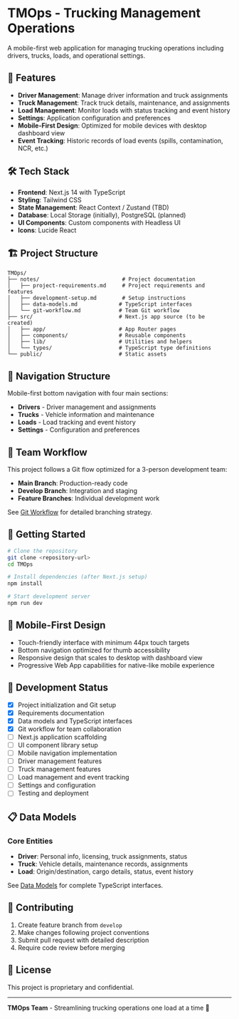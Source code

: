 # TMOps - Trucking Management Operations

A mobile-first web application for managing trucking operations including drivers, trucks, loads, and operational settings.

## 🚛 Features

- **Driver Management**: Manage driver information and truck assignments
- **Truck Management**: Track truck details, maintenance, and assignments  
- **Load Management**: Monitor loads with status tracking and event history
- **Settings**: Application configuration and preferences
- **Mobile-First Design**: Optimized for mobile devices with desktop dashboard view
- **Event Tracking**: Historic records of load events (spills, contamination, NCR, etc.)

## 🛠️ Tech Stack

- **Frontend**: Next.js 14 with TypeScript
- **Styling**: Tailwind CSS
- **State Management**: React Context / Zustand (TBD)
- **Database**: Local Storage (initially), PostgreSQL (planned)
- **UI Components**: Custom components with Headless UI
- **Icons**: Lucide React

## 🏗️ Project Structure

```
TMOps/
├── notes/                          # Project documentation
│   ├── project-requirements.md     # Project requirements and features
│   ├── development-setup.md        # Setup instructions
│   ├── data-models.md             # TypeScript interfaces
│   └── git-workflow.md            # Team Git workflow
├── src/                           # Next.js app source (to be created)
│   ├── app/                       # App Router pages
│   ├── components/                # Reusable components
│   ├── lib/                       # Utilities and helpers
│   └── types/                     # TypeScript type definitions
└── public/                        # Static assets
```

## 🎯 Navigation Structure

Mobile-first bottom navigation with four main sections:
- **Drivers** - Driver management and assignments
- **Trucks** - Vehicle information and maintenance
- **Loads** - Load tracking and event history
- **Settings** - Configuration and preferences

## 👥 Team Workflow

This project follows a Git flow optimized for a 3-person development team:
- **Main Branch**: Production-ready code
- **Develop Branch**: Integration and staging
- **Feature Branches**: Individual development work

See [Git Workflow](./notes/git-workflow.md) for detailed branching strategy.

## 🚀 Getting Started

```bash
# Clone the repository
git clone <repository-url>
cd TMOps

# Install dependencies (after Next.js setup)
npm install

# Start development server
npm run dev
```

## 📱 Mobile-First Design

- Touch-friendly interface with minimum 44px touch targets
- Bottom navigation optimized for thumb accessibility
- Responsive design that scales to desktop with dashboard view
- Progressive Web App capabilities for native-like mobile experience

## 🔄 Development Status

- [x] Project initialization and Git setup
- [x] Requirements documentation
- [x] Data models and TypeScript interfaces
- [x] Git workflow for team collaboration
- [ ] Next.js application scaffolding
- [ ] UI component library setup
- [ ] Mobile navigation implementation
- [ ] Driver management features
- [ ] Truck management features
- [ ] Load management and event tracking
- [ ] Settings and configuration
- [ ] Testing and deployment

## 📋 Data Models

### Core Entities
- **Driver**: Personal info, licensing, truck assignments, status
- **Truck**: Vehicle details, maintenance records, assignments
- **Load**: Origin/destination, cargo details, status, event history

See [Data Models](./notes/data-models.md) for complete TypeScript interfaces.

## 🤝 Contributing

1. Create feature branch from `develop`
2. Make changes following project conventions
3. Submit pull request with detailed description
4. Require code review before merging

## 📄 License

This project is proprietary and confidential.

---

**TMOps Team** - Streamlining trucking operations one load at a time 🚛
